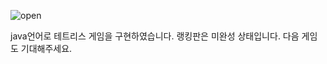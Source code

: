 
![open](https://github.com/niroey/tertris/assets/138342064/679af17b-1ecf-4fb6-8d8d-f52a7623cae8)

java언어로 테트리스 게임을 구현하였습니다.
랭킹판은 미완성 상태입니다.
다음 게임도 기대해주세요.
